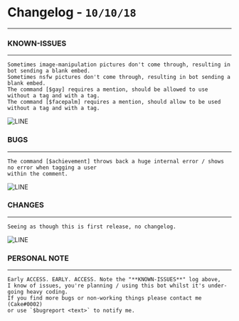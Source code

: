 # Changelog - `10/10/18`
***

### KNOWN-ISSUES
***
    Sometimes image-manipulation pictures don't come through, resulting in bot sending a blank embed.
    Sometimes nsfw pictures don't come through, resulting in bot sending a blank embed.
    The command [$gay] requires a mention, should be allowed to use without a tag and with a tag.
    The command [$facepalm] requires a mention, should allow to be used without a tag and with a tag.

![LINE](https://kathleenhalme.com/images/dividers-transparent-simple-1.png)    

### BUGS
***
    The command [$achievement] throws back a huge internal error / shows no error when tagging a user 
    within the comment.

![LINE](https://kathleenhalme.com/images/dividers-transparent-simple-1.png)    
    
### CHANGES
***
    Seeing as though this is first release, no changelog.
    
![LINE](https://kathleenhalme.com/images/dividers-transparent-simple-1.png)    
   
### PERSONAL NOTE
***
    Early ACCESS. EARLY. ACCESS. Note the "**KNOWN-ISSUES**" log above, 
    I know of issues, you're planning / using this bot whilst it's under-going heavy coding. 
    If you find more bugs or non-working things please contact me (Cake#0002) 
    or use `$bugreport <text>` to notify me.    
